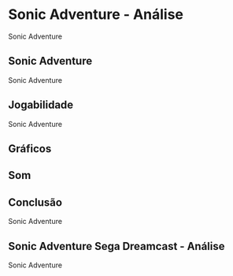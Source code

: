 ---
---

# Sonic Adventure - Análise

Sonic Adventure

## Sonic Adventure

Sonic Adventure

## Jogabilidade

Sonic Adventure

## Gráficos


## Som

## Conclusão

Sonic Adventure

## Sonic Adventure Sega Dreamcast - Análise

Sonic Adventure
